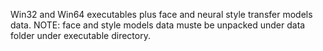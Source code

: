 Win32 and Win64 executables plus face and neural style transfer models data. 
NOTE: face and style models data muste be unpacked under data folder under executable directory.
